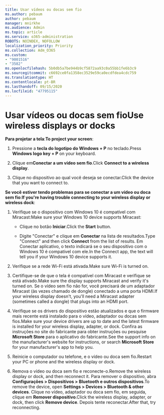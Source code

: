 ```yaml
---
title: Usar vídeos ou docas sem fio
ms.author: pebaum
author: pebaum
manager: mnirkhe
ms.audience: Admin
ms.topic: article
ms.service: o365-administration
ROBOTS: NOINDEX, NOFOLLOW
localization_priority: Priority
ms.collection: Adm_O365
ms.custom:
- "9001516"
- "3582"
ms.openlocfilehash: 5b0db5a7be944b9cf5872aa93c0a55bb1fe6b3c9
ms.sourcegitcommit: c6692ce0fa1358ec3529e59ca0ecdfdea4cdc759
ms.translationtype: HT
ms.contentlocale: pt-BR
ms.lasthandoff: 09/15/2020
ms.locfileid: "47795115"
---
```

# <a name="use-wireless-displays-or-docks"></a><span data-ttu-id="f48de-102">Usar vídeos ou docas sem fio</span><span class="sxs-lookup"><span data-stu-id="f48de-102">Use wireless displays or docks</span></span>

<span data-ttu-id="f48de-103">**Para projetar a tela**:</span><span class="sxs-lookup"><span data-stu-id="f48de-103">**To project your screen**:</span></span>

1. <span data-ttu-id="f48de-104">Pressione a **tecla do logotipo do Windows + P** no teclado.</span><span class="sxs-lookup"><span data-stu-id="f48de-104">Press **Windows logo key + P** on your keyboard.</span></span>

2. <span data-ttu-id="f48de-105">Clique em**Conectar a um vídeo sem fio**.</span><span class="sxs-lookup"><span data-stu-id="f48de-105">Click **Connect to a wireless display**.</span></span>

3. <span data-ttu-id="f48de-106">Clique no dispositivo ao qual você deseja se conectar.</span><span class="sxs-lookup"><span data-stu-id="f48de-106">Click the device that you want to connect to.</span></span>

<span data-ttu-id="f48de-107">**Se você estiver tendo problemas para se conectar a um vídeo ou doca sem fio**:</span><span class="sxs-lookup"><span data-stu-id="f48de-107">**If you're having trouble connecting to your wireless display or wireless dock**:</span></span>

1. <span data-ttu-id="f48de-108">Verifique se o dispositivo com Windows 10 é compatível com Miracast:</span><span class="sxs-lookup"><span data-stu-id="f48de-108">Make sure your Windows 10 device supports Miracast:</span></span> 

    - <span data-ttu-id="f48de-109">Clique no botão **Iniciar**.</span><span class="sxs-lookup"><span data-stu-id="f48de-109">Click the **Start** button.</span></span>
    
    - <span data-ttu-id="f48de-110">Digite "Conectar" e clique em **Conectar** na lista de resultados.</span><span class="sxs-lookup"><span data-stu-id="f48de-110">Type "Connect" and then click **Connect** from the list of results.</span></span> <span data-ttu-id="f48de-111">Em Conectar aplicativo, o texto indicará se o seu dispositivo com o Windows 10 é compatível com ele.</span><span class="sxs-lookup"><span data-stu-id="f48de-111">In the Connect app, the text will tell you if your Windows 10 device supports it.</span></span> 

2. <span data-ttu-id="f48de-112">Verifique se a rede Wi-Fi está ativada.</span><span class="sxs-lookup"><span data-stu-id="f48de-112">Make sure Wi-Fi is turned on.</span></span> 

3. <span data-ttu-id="f48de-113">Certifique-se de que o tela é compatível com Miracast e verifique se está ativado.</span><span class="sxs-lookup"><span data-stu-id="f48de-113">Make sure the display supports Miracast and verify it's turned on.</span></span> <span data-ttu-id="f48de-114">Se o vídeo sem fio não for, você precisará de um adaptador Miracast (às vezes chamado de dongle) conectado a uma porta HDMI.</span><span class="sxs-lookup"><span data-stu-id="f48de-114">If your wireless display doesn't, you'll need a Miracast adapter (sometimes called a dongle) that plugs into an HDMI port.</span></span>

4. <span data-ttu-id="f48de-115">Verifique se os drivers do dispositivo estão atualizados e que o firmware mais recente está instalado para o vídeo, adaptador ou docas sem fios.</span><span class="sxs-lookup"><span data-stu-id="f48de-115">Make sure your device drivers are up to date and the latest firmware is installed for your wireless display, adapter, or dock.</span></span> <span data-ttu-id="f48de-116">Confira as instruções no site do fabricante para obter instruções ou pesquise **Microsoft Store** para o aplicativo do fabricante.</span><span class="sxs-lookup"><span data-stu-id="f48de-116">See the support info on the manufacturer's website for instructions, or search **Microsoft Store** for your manufacturer's app to help you.</span></span>

5. <span data-ttu-id="f48de-117">Reinicie o computador ou telefone, e o vídeo ou doca sem fio.</span><span class="sxs-lookup"><span data-stu-id="f48de-117">Restart your PC or phone and the wireless display or dock.</span></span>

6. <span data-ttu-id="f48de-118">Remova o vídeo ou doca sem fio e reconecte-o.</span><span class="sxs-lookup"><span data-stu-id="f48de-118">Remove the wireless display or dock, and then reconnect it.</span></span> <span data-ttu-id="f48de-119">Para remover o dispositivo, abra **Configurações > Dispositivos > Bluetooth e outros dispositivos**.</span><span class="sxs-lookup"><span data-stu-id="f48de-119">To remove the device, open **Settings > Devices  > Bluetooth & other devices**.</span></span> <span data-ttu-id="f48de-120">Clique no vídeo, adaptador ou doca sem fio, em seguida, clique em **Remover dispositivo**.</span><span class="sxs-lookup"><span data-stu-id="f48de-120">Click the wireless display, adapter, or dock, then click **Remove device**.</span></span> <span data-ttu-id="f48de-121">Depois tente reconectar.</span><span class="sxs-lookup"><span data-stu-id="f48de-121">After that, try reconnecting.</span></span>
